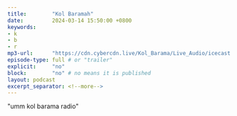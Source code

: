 ```yaml
---
title:        "Kol Baramah"
date:         2024-03-14 15:50:00 +0800
keywords:
- k
- b
- r
mp3-url:      "https://cdn.cybercdn.live/Kol_Barama/Live_Audio/icecast.audio"
episode-type: full # or "trailer"
explicit:     "no"
block:        "no" # no means it is published
layout: podcast
excerpt_separator: <!--more-->
---
```

<!--more-->

"umm kol barama radio"

